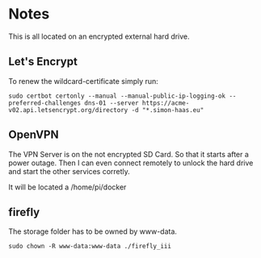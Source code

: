 # Notes

This is all located on an encrypted external hard drive.

## Let's Encrypt

To renew the wildcard-certificate simply run:

``` shell
sudo certbot certonly --manual --manual-public-ip-logging-ok --preferred-challenges dns-01 --server https://acme-v02.api.letsencrypt.org/directory -d "*.simon-haas.eu"
```

## OpenVPN

The VPN Server is on the not encrypted SD Card. So that it starts after a power outage. Then I can even connect remotely to unlock the hard drive and start the other services corretly.

It will be located a /home/pi/docker

## firefly

The storage folder has to be owned by www-data.

``` shell
sudo chown -R www-data:www-data ./firefly_iii
```
